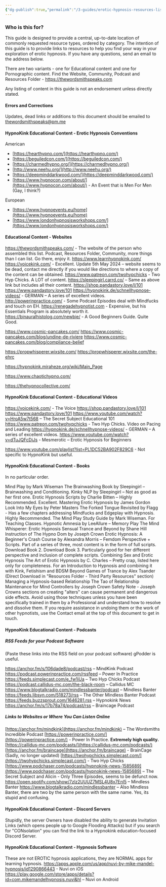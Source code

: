 ```yaml
---
{"dg-publish":true,"permalink":"/3-guides/erotic-hypnosis-resources-list-educational/"}
---
```



### Who is this for?

This guide is designed to provide a central, up-to-date location of commonly requested resource types, ordered by category. The intention of this guide is to provide links to resources to help you find your way in your exploration of erotic hypnosis. If you have any questions, send an email to the address below.

There are two variants - one for Educational content and one for Pornographic content. Find the Website, Community, Podcast and Resources Folder - https://thewordsmithspeaks.com

Any listing of content in this guide is not an endorsement unless directly stated.

#### Errors and Corrections

Updates, dead links or additions to this document should be emailed to thewordsmithspeaks@pm.me

#### HypnoKink Educational Content - Erotic Hypnosis Conventions

American

- [https://hearthypno.com/](https://hearthypno.com/)
- [https://beguiledcon.com/](https://beguiledcon.com/)
- [https://charmedhypno.org/](https://charmedhypno.org/)
- [http://www.neehu.org/](http://www.neehu.org/)
- [https://deepminddarkwood.com/](https://deepminddarkwood.com/)
- [https://www.hypnocon.com/about/](https://www.hypnocon.com/about/) - An Event that is Men For Men (Gay, I think?)

European

- [https://www.hypnoevents.eu/home](https://www.hypnoevents.eu/home)
- [https://www.londonhypnosisworkshops.com/](https://www.londonhypnosisworkshops.com/)

#### Educational Content - Websites

https://thewordsmithspeaks.com/ - The website of the person who assembled this list.
Podcast, Resources Folder, Community, more things than I can list. Go there, enjoy it.
https://www.learnhypnokink.com/
https://voicekink.com/ - Excellent. Update 5th May 2024 – website seems to be dead, contact me directly if you would like directions to where a copy of the content can be obtained.
https://www.patreon.com/twohypchicks - Two Hyp Chicks. A LOT of content.
https://sleepingirl.carrd.co/ – Same as above link but includes all their content.
https://shop.pandastory.love/l/101
https://www.pandastory.love/101
https://hypnokink.de/schnellhypnose-videos/ - GERMAN – A series of excellent videos.
http://powerinpractice.com/ - Some Podcast Episodes deal with Mindfucks and touch on EH.
https://renegadehypnotist.com - Expensive, but his Essentials Program is absolutely worth it.
https://binauralhistolog.com/newbie/ - A Good Beginners Guide. Quite Good.

https://www.cosmic-pancakes.com/
https://www.cosmic-pancakes.com/blog/undine-de-riviere
https://www.cosmic-pancakes.com/blog/compliance-belief

https://propwhisperer.wixsite.com/
https://propwhisperer.wixsite.com/the-ehrc

https://hypnokink.miraheze.org/wiki/Main_Page

https://www.chaotichypno.com/

https://thehypnocollective.com/


#### HypnoKink Educational Content - Educational Videos

https://voicekink.com/ - The Voice
https://shop.pandastory.love/l/101
https://www.pandastory.love/101
https://www.youtube.com/watch?v=HroA5w7t568 – The Secret Subject Educational 101
https://www.patreon.com/twohypchicks - Two Hyp Chicks. Video on Pacing and Leading
https://hypnokink.de/schnellhypnose-videos/ - GERMAN – A series of excellent videos.
https://www.youtube.com/watch?v=dTuJQFcDiJs - Mesmerotic – Erotic Hypnosis for Beginners

https://www.youtube.com/playlist?list=PL1DC52BA902F829C6 - Not specific to HypnoKink but useful.

#### HypnoKink Educational Content - Books
In no particular order.

Mind Play by Mark Wiseman
The Brainwashing Book by Sleepingirl – Brainwashing and Conditioning.
Kinky NLP by Sleepingirl – Not as good as her first one.
Erotic Hypnosis Scripts by Charlie Bitten – Highly Recommended. Excellent.
Mastering Erotic Hypnosis by James Gordon
Look Into My Eyes by Peter Masters
The Forked Tongue Revisited by Flagg - Has a few chapters addressing Mindfucks and Edgeplay with Hypnosis. Highly Recommended.
The Mind Play Study Guide by Mark Wiseman. For Teaching Classes.
Hypnotic Amnesia by LeeAllure – Memory Play
The Mind Whisperer: Erotic Hypnosis Sensual Trance and Beyond by Shane Hill
Instruction of The Hypno Dom by Joseph Crown
Erotic Hypnosis: A Beginner's Crash Course by Alexandra Morris – Femdom Perspective + Scripts. Part of a series of three, most content is in the form of full scripts. Download Book 2. Download Book 3. Particularly good for her different perspective and inclusion of complete scripts.
Combining Sex and Erotic Hypnosis
The Art of Erotic Hypnosis by C. Charles – Pretty crap, listed here only for completeness.
For an Introduction to Hypnosis and combining it with Kink, Fetishism and BDSM
Beyond Games of Trance by Alex Tsander (Direct Download in "Resources Folder - Third Party Resources" section)
Managing a Hypnosis-based Relationship
The Tao of Relationship Maintenance for Mind Controllers by Joseph Crown
Safety Note - Joseph Crowns sections on creating "alters" can cause permanent and dangerous side effects. Avoid using those techniques unless you have been specifically trained in them by a Professional and understand how to resolve and dissolve them. If you require assistance in undoing them or the work of other hypnotists, use the Contact email at the top of this document to get in touch.

#### HypnoKink Educational Content - Podcasts

##### RSS Feeds for your Podcast Software

(Paste these links into the RSS field on your podcast software) gPodder is useful.

https://anchor.fm/s/106dade8/podcast/rss – MindKink Podcast
https://podcast.powerinpractice.com/rssfeed – Power In Practice
https://feeds.simplecast.com/e_fw1iUa – Two Hyp Chicks Podcast
https://podcast.callidus-mc.com/the-black-room – Callidus MC
https://www.blogtalkradio.com/mindlessbanter/podcast – Mindless Banter
https://feeds.libsyn.com/518273/rss – The Other Mindless Banter Podcast
https://feeds.buzzsprout.com/1646281.rss – Hypnokink News
https://anchor.fm/s/17b78a74/podcast/rss – Braincage Podcast

##### Links to Websites or Where You Can Listen Online

[https://anchor.fm/mindkink](https://anchor.fm/mindkink) – The Wordsmiths Incredible Podcast
[https://powerinpractice.com/](https://powerinpractice.com/) - Power In Practice. **Extremely high quality.**
[https://callidus-mc.com/podcasts/](https://callidus-mc.com/podcasts/)
[https://anchor.fm/braincage](https://anchor.fm/braincage) - BrainCage (Sadly, no longer updated)
[https://twohypchicks.simplecast.com/](https://twohypchicks.simplecast.com/) - Two Hyp Chicks
[https://www.podchaser.com/podcasts/hypnokink-news-1585689](https://www.podchaser.com/podcasts/hypnokink-news-1585689) – The Secret Subject and Alicin - Only Three Episodes, seems to be defunct now.
https://open.spotify.com/show/7zlz2UUUZ7MSL4U8x7EnI5 – Mindless Banter
https://www.blogtalkradio.com/mindlessbanter – Also Mindless Banter, there are two by the same person with the same name. Yes, its stupid and confusing.

#### HypnoKink Educational Content - Discord Servers
Stupidly, the server Owners have disabled the ability to generate Invitation Links (which opens people up to Google Flooding Attacks) but if you search for "CONsolation" you can find the link to a Hypnokink education-focused Discord Server.

#### HypnoKink Educational Content - Hypnosis Software
These are not EROTIC hypnosis applications, they are NORMAL apps for learning hypnosis.
https://apps.apple.com/us/app/nuvi-by-mike-mandel-hypnosis/id1290866443 - Nuvi on iOS
https://play.google.com/store/apps/details?id=com.mikemandelhypnosis.nuvi&hl – Nuvi on Android
